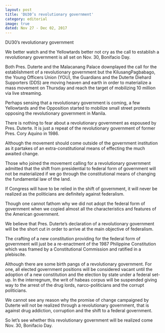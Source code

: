 ```yaml
---
layout: post
title: 'DU30’s revolutionary government'
category: editorial
image: true
dated: Nov 27 - Dec 02, 2017
---
```


DU30’s revolutionary government

We better watch and the Yellowtards better not cry as the call to establish a revolutionary government is all set on Nov. 30, Bonifacio Day.

Both Pres. Duterte and the Malacanang Palace downplayed the call for the  establishment of a revolutionary government but the KilusangPagbabago, the Young Officers Union (YOU), the Guardians and the Duterte Diehard Supporters (DDS) are moving heaven and earth in order to materialize a mass movement on Thursday and reach the target of mobilizing 10 million via live streaming.

Perhaps sensing that a revolutionary government is coming, a few Yellowtards and the Opposition started to mobilize small street protests opposing the revolutionary government in Manila.

There is nothing to fear about a revolutionary government as espoused by Pres. Duterte. It is just a repeat of the revolutionary government of former Pres. Cory Aquino in 1986.

Although the movement should come outside of the government institution as it partakes of an extra-constitutional means of effecting the much awaited change.

Those who joined the movement calling for a revolutionary government admitted that the shift from presidential to federal form of government will not be materialized if we go through the constitutional means of changing the fundamental law of the land.

If Congress will have to be relied in the shift of government, it will never be realized as the politicians are definitely against federalism. 

Though one cannot fathom why we did not adopt the federal form of government when we copied almost all the characteristics and features of the American government.

We believe that Pres. Duterte’s declaration of a revolutionary government will be the short cut in order to arrive at the main objective of federalism.

The crafting of a new constitution providing for the federal form of government will just be a re-enactment of the 1987 Philippine Constitution which was framed by a Constitutional Commission and ratified in a plebiscite. 

Although there are some birth pangs of a revolutionary government. For one, all elected government positions will be considered vacant until the adoption of a new constitution and the election by state under a federal set-up. In the interregnum, the writ of habeas corpus will be suspended giving way to the arrest of the drug lords, narco-politicians and the corrupt politicians.

We cannot see any reason why the promise of change campaigned by Duterte will not be realized through a revolutionary government, that is against drug addiction, corruption and the shift to a federal government.

So let’s see whether this revolutionary government will be realized come Nov. 30, Bonifacio Day.
